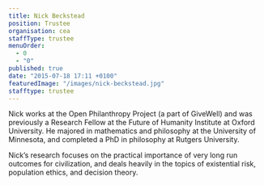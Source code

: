 ```yaml
---
title: Nick Beckstead
position: Trustee
organisation: cea
staffType: trustee
menuOrder: 
  - 0
  - "0"
published: true
date: "2015-07-18 17:11 +0100"
featuredImage: "/images/nick-beckstead.jpg"
stafftype: trustee
---
```



Nick works at the Open Philanthropy Project (a part of GiveWell) and was previously a Research Fellow at the Future of Humanity Institute at Oxford University. He majored in mathematics and philosophy at the University of Minnesota, and completed a PhD in philosophy at Rutgers University.

Nick’s research focuses on the practical importance of very long run outcomes for civilization, and deals heavily in the topics of existential risk, population ethics, and decision theory.

